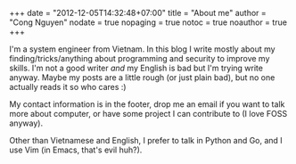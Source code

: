 +++
date = "2012-12-05T14:32:48+07:00"
title = "About me"
author = "Cong Nguyen"
nodate = true
nopaging = true
notoc = true
noauthor = true
+++

I'm a system engineer from Vietnam. In this blog I write mostly about my finding/tricks/anything about programming and security to improve my skills. I'm not a good writer *and* my English is bad but I'm trying write anyway. Maybe my posts are a little rough (or just plain bad), but no one actually reads it so who cares :)

My contact information is in the footer, drop me an email if you want to talk more about computer, or have some project I can contribute to (I love FOSS anyway).

Other than Vietnamese and English, I prefer to talk in Python and Go, and I use Vim (in Emacs, that's evil huh?).
